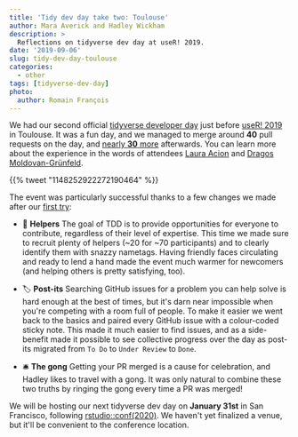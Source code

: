 ```yaml
---
title: 'Tidy dev day take two: Toulouse'
author: Mara Averick and Hadley Wickham
description: >
  Reflections on tidyverse dev day at useR! 2019.
date: '2019-09-06'
slug: tidy-dev-day-toulouse
categories:
  - other
tags: [tidyverse-dev-day]
photo:
  author: Romain François
---
```




We had our second official [tidyverse developer
day](https://www.tidyverse.org/articles/2019/04/tidyverse-dev-day-at-user-2019/)
just before [useR! 2019](http://www.user2019.fr/) in Toulouse. It was a fun day, and we managed to merge around **40** pull
requests on the day, and [nearly **30** more](https://github.com/search?q=is%3Apr+label%3A%22tidy-dev-day+%3Anerd_face%3A%22+created%3A%3E2019-07-07+is%3Amerged&type=Issues) afterwards. You can learn more about the experience in the words of attendees [Laura
Acion](https://lacion.rbind.io/post/my-first-user/) and [Dragos
Moldovan-Grünfeld](https://www.mango-solutions.com/blog/user2019-roundup-workflow-reproducibility-and-friends).

<!--html_preserve-->{{% tweet "1148252922272190464" %}}<!--/html_preserve-->

The event was particularly successful thanks to a few changes we made after our 
[first try](https://www.tidyverse.org/articles/2018/11/tidyverse-developer-day-2019/):

  - 🤝 **Helpers** The goal of TDD is to provide 
    opportunities for everyone to contribute, regardless of their level of 
    expertise. This time we made sure to recruit plenty of helpers (~20 for 
    ~70 participants) and to clearly identify them with snazzy nametags. Having 
    friendly faces circulating and ready to lend a hand made the event much 
    warmer for newcomers (and helping others is pretty satisfying, too).
  
  - 🏷 **Post-its** Searching GitHub issues for a problem you
    can help solve is hard enough at the best of times, but it's darn near 
    impossible when you're competing with a room full of people. To make it
    easier we went back to the basics and paired every GitHub issue with a 
    colour-coded sticky note. This made it much easier to find issues, and 
    as a side-benefit made it possible to see collective progress over the day 
    as post-its migrated from `To Do` to `Under Review` to `Done`.
  
  - 🛎 **The gong** Getting your PR merged is a cause for
    celebration, and Hadley likes to travel with a gong. It was only natural 
    to combine these two truths by ringing the gong every time a PR was merged!
 
We will be hosting our next tidyverse dev day on **January 31st** in San
Francisco, following [rstudio::conf(2020)](https://www.rstudio.com/conference/).
We haven't yet finalized a venue, but it'll be convenient to the conference 
location.

 
